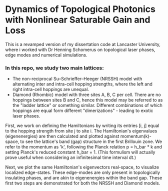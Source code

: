 # Dynamics of Topological Photonics with Nonlinear Saturable Gain and Loss

This is a revamped version of my dissertation code at Lancaster University, where i worked with Dr Henning Schomerus on topological laser phases, edge modes and numerical simulations.

### In this repo, we study two main lattices:
- The non-reciprocal Su–Schrieffer–Heeger (NRSSH) model with alternating inter and intra-cell hopping strengths, where the left and right intra-cell hoppings are unequal.
- Diamond (Rhombic) model with three sites A, B, C per cell.
There are no hoppings between sites B and C, hence this model may be referred to as the "ladder lattice" or something similar.
Different combinations of which hoppings are equal form different "dimerizations" - leading to exotic laser phases.

First, we work on defining the Hamiltonians by writing its entries [i, j] equal to the hopping strength from site j to site i.
The Hamiltonian's eigenvalues (eigenenergies) are then calculated and plotted against momentum(k)-space, to see the lattice's band (gap) structure in the first Brillouin zone.
We refer to the momentum as 'k', following the Planck relation p = h_bar * k and setting Planck's reduced constant h_bar = 1.
(This formulism will actually prove useful when considering an infinitesimal time interval dt.)

Next, we plot the same Hamiltonian's eigenvectors real-space, to visualize localized edge-states.
These edge-modes are only present in topologically insulating phases, and are akin to eigenenergies within the band gap.
These first two steps are demonstrated for both the NRSSH and Diamond models.